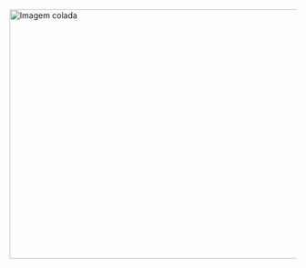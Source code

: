 <img width="795" height="439" alt="Imagem colada" src="https://github.com/user-attachments/assets/50751fbb-abbc-437c-bf69-b9529ed2c826" />
